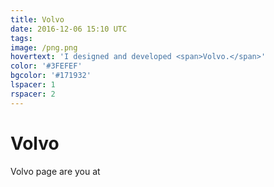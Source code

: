 ```yaml
---
title: Volvo
date: 2016-12-06 15:10 UTC
tags:
image: /png.png
hovertext: 'I designed and developed <span>Volvo.</span>'
color: '#3FEFEF'
bgcolor: '#171932'
lspacer: 1
rspacer: 2
---
```


# Volvo

Volvo page are you at
